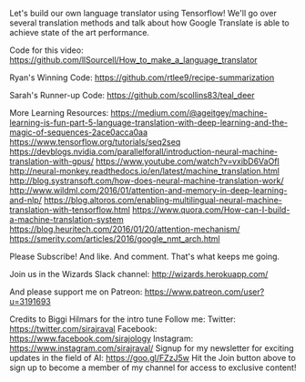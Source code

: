 Let's build our own language translator using Tensorflow! We'll go over several translation methods and talk about how Google Translate is able to achieve state of the art performance. 

Code for this video:
https://github.com/llSourcell/How_to_make_a_language_translator

Ryan's Winning Code:
https://github.com/rtlee9/recipe-summarization

Sarah's Runner-up Code:
https://github.com/scollins83/teal_deer

More Learning Resources:
https://medium.com/@ageitgey/machine-learning-is-fun-part-5-language-translation-with-deep-learning-and-the-magic-of-sequences-2ace0acca0aa
https://www.tensorflow.org/tutorials/seq2seq
https://devblogs.nvidia.com/parallelforall/introduction-neural-machine-translation-with-gpus/
https://www.youtube.com/watch?v=vxibD6VaOfI
http://neural-monkey.readthedocs.io/en/latest/machine_translation.html
http://blog.systransoft.com/how-does-neural-machine-translation-work/
http://www.wildml.com/2016/01/attention-and-memory-in-deep-learning-and-nlp/
https://blog.altoros.com/enabling-multilingual-neural-machine-translation-with-tensorflow.html
https://www.quora.com/How-can-I-build-a-machine-translation-system
https://blog.heuritech.com/2016/01/20/attention-mechanism/
https://smerity.com/articles/2016/google_nmt_arch.html

Please Subscribe! And like. And comment. That's what keeps me going. 

Join us in the Wizards Slack channel:
http://wizards.herokuapp.com/

And please support me on Patreon:
https://www.patreon.com/user?u=3191693

Credits to Biggi Hilmars for the intro tune
Follow me:
Twitter: https://twitter.com/sirajraval
Facebook: https://www.facebook.com/sirajology Instagram: https://www.instagram.com/sirajraval/ 
Signup for my newsletter for exciting updates in the field of AI:
https://goo.gl/FZzJ5w
Hit the Join button above to sign up to become a member of my channel for access to exclusive content!